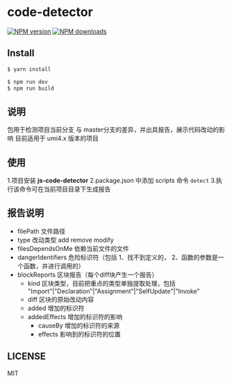 # code-detector

[![NPM version](https://img.shields.io/npm/v/code-detector.svg?style=flat)](https://npmjs.com/package/code-detector)
[![NPM downloads](http://img.shields.io/npm/dm/code-detector.svg?style=flat)](https://npmjs.com/package/code-detector)

## Install

```bash
$ yarn install
```

```bash
$ npm run dev
$ npm run build
```

## 说明

包用于检测项目当前分支 与 master分支的差异，并出具报告，展示代码改动的影响
目前适用于 umi4.x 版本的项目

## 使用

1.项目安装 **js-code-detector**
2.package.json 中添加 scripts 命令 ```detect```
3.执行该命令可在当前项目目录下生成报告

## 报告说明
- filePath 文件路径
- type 改动类型 add remove modify
- filesDependsOnMe 依赖当前文件的文件
- dangerIdentifiers 危险标识符（包括 1、找不到定义的， 2、函数的参数是一个函数，并进行调用的）
- blockReports 区块报告（每个diff块产生一个报告）
  - kind 区块类型，目前把重点的类型单独提取处理，包括 "Import"|"Declaration"|"Assignment"|"SelfUpdate"|"Invoke"
  - diff 区块的原始改动内容
  - added 增加的标识符
  - addedEffects 增加的标识符的影响
    - causeBy 增加的标识符的来源
    - effects 影响到的标识符的位置


## LICENSE

MIT
